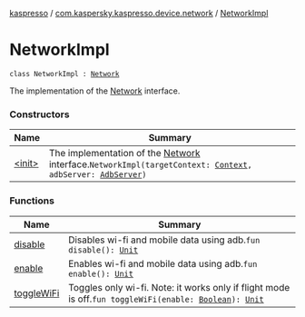 [kaspresso](../../index.md) / [com.kaspersky.kaspresso.device.network](../index.md) / [NetworkImpl](./index.md)

# NetworkImpl

`class NetworkImpl : `[`Network`](../-network/index.md)

The implementation of the [Network](../-network/index.md) interface.

### Constructors

| Name | Summary |
|---|---|
| [&lt;init&gt;](-init-.md) | The implementation of the [Network](../-network/index.md) interface.`NetworkImpl(targetContext: `[`Context`](https://developer.android.com/reference/android/content/Context.html)`, adbServer: `[`AdbServer`](../../com.kaspersky.kaspresso.device.server/-adb-server/index.md)`)` |

### Functions

| Name | Summary |
|---|---|
| [disable](disable.md) | Disables wi-fi and mobile data using adb.`fun disable(): `[`Unit`](https://kotlinlang.org/api/latest/jvm/stdlib/kotlin/-unit/index.html) |
| [enable](enable.md) | Enables wi-fi and mobile data using adb.`fun enable(): `[`Unit`](https://kotlinlang.org/api/latest/jvm/stdlib/kotlin/-unit/index.html) |
| [toggleWiFi](toggle-wi-fi.md) | Toggles only wi-fi. Note: it works only if flight mode is off.`fun toggleWiFi(enable: `[`Boolean`](https://kotlinlang.org/api/latest/jvm/stdlib/kotlin/-boolean/index.html)`): `[`Unit`](https://kotlinlang.org/api/latest/jvm/stdlib/kotlin/-unit/index.html) |
